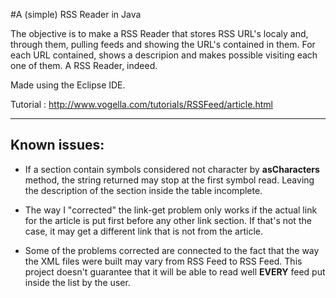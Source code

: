 #A (simple) RSS Reader in Java

The objective is to make a RSS Reader that stores RSS URL's localy and, through them, pulling feeds and showing the URL's contained in them. For each URL contained, shows a descripion and makes possible visiting each one of them. A RSS Reader, indeed.

Made using the Eclipse IDE.

Tutorial : http://www.vogella.com/tutorials/RSSFeed/article.html

---------------------------------------------------------------------------
## Known issues:

- If a section contain symbols considered not character by **asCharacters** method, the string returned may stop at the first symbol read. Leaving the description of the section inside the table incomplete.

- The way I "corrected" the link-get problem only works if the actual link for the article is put first before any other link section. If that's not the case, it may get a different link that is not from the article.

- Some of the problems corrected are connected to the fact that the way the XML files were built may vary from RSS Feed to RSS Feed. This project doesn't guarantee that it will be able to read well **EVERY** feed put inside the list by the user.
